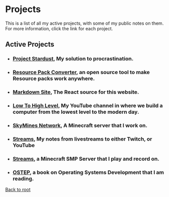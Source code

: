 # Projects
This is a list of all my active projects, with some of my public notes on them. For more information, click the link for each project.

## Active Projects
 - ### [Project Stardust](%WEBPATH%/projects/project-stardust/), My solution to procrastination.
 - ### [Resource Pack Converter](%WEBPATH%/projects/resource-pack-converter/), an open source tool to make Resource packs work anywhere.
 - ### [Markdown Site](%WEBPATH%/projects/markdown-site/), The React source for this website.
 - ### [Low To High Level](%WEBPATH%/projects/low-to-high-level/), My YouTube channel in where we build a computer from the lowest level to the modern day.
 - ### [SkyMines Network](%WEBPATH%/projects/skymines-network/), A Minecraft server that I work on.
 - ### [Streams](%WEBPATH%/projects/streams/), My notes from livestreams to either Twitch, or YouTube
 - ### [Streams](%WEBPATH%/projects/overseasons-smp/), a Minecraft SMP Server that I play and record on. 
 - ### [OSTEP](%WEBPATH%/projects/ostep/), a book on Operating Systems Development that I am reading.
 [Back to root](%WEBPATH%/)
